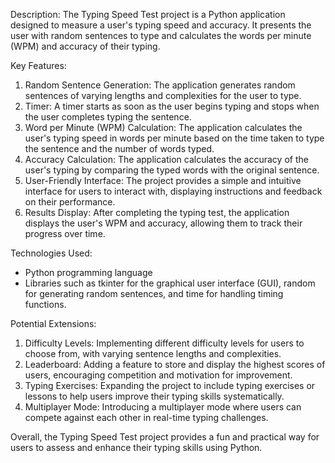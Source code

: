 
Description:
The Typing Speed Test project is a Python application designed to measure a user's typing speed and accuracy. It presents the user with random sentences to type and calculates the words per minute (WPM) and accuracy of their typing.

Key Features:
1. Random Sentence Generation: The application generates random sentences of varying lengths and complexities for the user to type.
2. Timer: A timer starts as soon as the user begins typing and stops when the user completes typing the sentence.
3. Word per Minute (WPM) Calculation: The application calculates the user's typing speed in words per minute based on the time taken to type the sentence and the number of words typed.
4. Accuracy Calculation: The application calculates the accuracy of the user's typing by comparing the typed words with the original sentence.
5. User-Friendly Interface: The project provides a simple and intuitive interface for users to interact with, displaying instructions and feedback on their performance.
6. Results Display: After completing the typing test, the application displays the user's WPM and accuracy, allowing them to track their progress over time.

Technologies Used:
- Python programming language
- Libraries such as tkinter for the graphical user interface (GUI), random for generating random sentences, and time for handling timing functions.

Potential Extensions:
1. Difficulty Levels: Implementing different difficulty levels for users to choose from, with varying sentence lengths and complexities.
2. Leaderboard: Adding a feature to store and display the highest scores of users, encouraging competition and motivation for improvement.
3. Typing Exercises: Expanding the project to include typing exercises or lessons to help users improve their typing skills systematically.
4. Multiplayer Mode: Introducing a multiplayer mode where users can compete against each other in real-time typing challenges.

Overall, the Typing Speed Test project provides a fun and practical way for users to assess and enhance their typing skills using Python.
